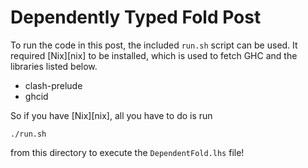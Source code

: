 Dependently Typed Fold Post
===========================

To run the code in this post, the included `run.sh` script can be used. It
required [Nix][nix] to be installed, which is used to fetch GHC and the
libraries listed below.

- clash-prelude
- ghcid

So if you have [Nix][nix], all you have to do is run

```
./run.sh
```

from this directory to execute the `DependentFold.lhs` file!

